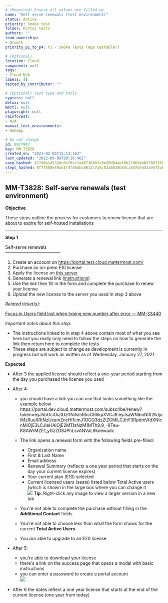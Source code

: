 ```yaml
---
# (Required) Ensure all values are filled up
name: "Self-serve renewals (test environment)"
status: Active
priority: Smoke test
folder: Portal tests
authors: ""
team_ownership: 
- Growth
priority_p1_to_p4: P1 - Smoke Tests (App testable?)

# (Optional)
location: Cloud
component: null
tags: 
- Cloud N/A
labels: []
tested_by_contributor: ""

# (Optional) Test type and tools
cypress: null
detox: null
mmctl: null
playwright: null
rainforest: 
- N/A
manual_test_environments: 
- Webapp

# Do not change
id: 8877947
key: MM-T3828
created_on: "2021-02-05T15:13:16Z"
last_updated: "2022-09-09T20:26:46Z"
case_hashed: 427d0a145316c0cf0cc7a48736b01c0e20d84aef8b27d694eb578873f0d249362bd3b7410ba0a22b35c43034139dfaeb
steps_hashed: 0f7f858e49ab1f4f40dbc0612c7a8c82a0b18b43ca547de43a2eb73a6a2174a8a44bcae064ce208f83eed427dd5c8d11
---
```


<!-- (Auto-generated) Based on frontmatter's "key" and "name" -->

## MM-T3828: Self-serve renewals (test environment)

**Objective**

These steps outline the process for customers to renew license that are about to expire for self-hosted installations

---

**Step 1**

Self-serve renewals\
–––––––––––––––––––––––––

1. Create an account on <https://portal.test.cloud.mattermost.com/>
2. Purchase an on-prem E10 license
3. Apply the license on [this server](https://mattermost-server-pr-16778.test.mattermost.cloud/admin_console/about/license)
4. Generate a renewal link ([instructions](https://docs.google.com/document/d/1yOh7hFZRRliKClz7bVo0XJG9gm7C7NRcIwkLt2mAB2k/edit?usp=sharing))
5. Use the link then fill in the form and complete the purchase to renew your license
6. Upload the new license to the server you used in step 3 above

_Related ticket(s):_

[Focus in Users field lost when typing new number after error — MM-33440](https://mattermost.atlassian.net/browse/MM-33440)

_Important notes about this step:_

- The instructions linked to in step 4 above contain most of what you see here but you really only need to follow the steps on how to generate the link then return here to complete the tests
- These steps are subject to change as development is currently in progress but will work as written as of Wednesday, January 27, 2021

**Expected**

- After 3 the applied license should reflect a one-year period starting from the day you purchased the license you used

- After 4:

  - you should have a link you can use that looks something like the example below\
    https\://portal.dev.cloud.mattermost.com/subscribe/renew?token=eyJhbGciOiJIUzI1NiIsInR5cCI6IkpXVCJ9.eyJsaWNlbnNlX2lkIjoiMzRueXRtNzUxamZncHl1cmJ1OGQ3dzZlZGMiLCJhY3RpdmVfdXNlcnMiOjE3LCJleHAiOjE2MTIzNzM1MTh9.9\_-9Teu-K8AWrMZE1\_yGzZD8JPhLsvANVaL9koewadc

  - The link opens a renewal form with the following fields pre-filled:

    - Organization name
    - First & Last Name
    - Email address
    - Renewal Summary (reflects a one year period that starts on the day your current license expires)
    - Your current plan (E10) selected
    - Current licensed users (seats) listed below Total Active users (which is shown in the large box where you can change it\
      ![](https://cloudfront.tm4j.smartbear.com/tenant/ad722c15-e2a6-3788-82f3-92f99221f446/project/10302/embedded-f3277290f945470c4add5d21ef3dc7ca7b74388fc7152bfb6b99ae58c66a95a8-1611782052199-1611782052199.png) **Tip**: Right-click any image to view a larger version in a new tab

  - You're not able to complete the purchase without filling in the **Additional Contact** fields

  - You're not able to choose less than what the form shows for the current **Total Active Users**

  - You _are_ able to upgrade to an E20 license

- After 5:

  - you're able to download your license
  - there's a link on the success page that opens a modal with basic instructions
  - you can enter a password to create a portal account\
    ![](https://cloudfront.tm4j.smartbear.com/tenant/ad722c15-e2a6-3788-82f3-92f99221f446/project/10302/embedded-f3277290f945470c4add5d21ef3dc7ca7b74388fc7152bfb6b99ae58c66a95a8-1614721866517-1614721866517.png)

- After 6 the dates reflect a one year license that starts at the end of the current license (one year from today)
